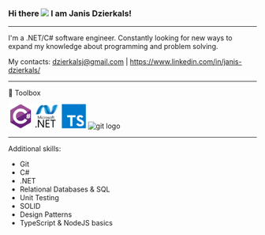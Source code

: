 ### Hi there <img src="https://raw.githubusercontent.com/MartinHeinz/MartinHeinz/master/wave.gif" width="30px"> I am Janis Dzierkals!

---
I'm a .NET/C# software engineer. Constantly looking for new ways to expand my knowledge about programming and problem solving. 

My contacts: dzierkalsj@gmail.com | https://www.linkedin.com/in/janis-dzierkals/

---
🧰 Toolbox

<img src="https://raw.githubusercontent.com/devicons/devicon/7a4ca8aa871d6dca81691e018d31eed89cb70a76/icons/csharp/csharp-original.svg" alt="csharp logo" width="50px"> <img src="https://raw.githubusercontent.com/devicons/devicon/7a4ca8aa871d6dca81691e018d31eed89cb70a76/icons/dot-net/dot-net-original-wordmark.svg" alt="dotnet logo" width="50px"> <img src="https://raw.githubusercontent.com/devicons/devicon/7a4ca8aa871d6dca81691e018d31eed89cb70a76/icons/typescript/typescript-original.svg" alt="typescript logo" width="50px"> <img src="https://cdn.worldvectorlogo.com/logos/git-icon.svg" alt="git logo" width="50px">

---

Additional skills:

* Git
* C#
* .NET
* Relational Databases & SQL
* Unit Testing
* SOLID
* Design Patterns
* TypeScript & NodeJS basics


